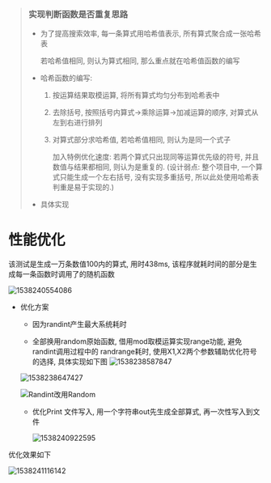 > ### 实现判断函数是否重复思路
> + 为了提高搜索效率, 每一条算式用哈希值表示, 所有算式聚合成一张哈希表
>
>   若哈希值相同, 则认为算式相同, 那么重点就在哈希值函数的编写
>
> + 哈希函数的编写: 
>
>   1. 按运算结果取模运算, 将所有算式均匀分布到哈希表中
>
>   2. 去除括号, 按照括号内算式->乘除运算->加减运算的顺序, 对算式从左到右进行排列
>
>   3. 对算式部分求哈希值, 若哈希值相同, 则认为是同一个式子
>
>      加入特例优化速度: 若两个算式只出现同等运算优先级的符号, 并且数值与结果都相同, 则认为是重复的. (设计弱点: 整个项目中, 一个算式只能生成一个左右括号, 没有实现多重括号, 所以此处使用哈希表判重是易于实现的.)
>
> + 具体实现
> 

# 性能优化



该测试是生成一万条数值100内的算式, 用时438ms, 该程序就耗时间的部分是生成每一条函数时调用了的随机函数

![1538240554086](C:\Users\Lenno\AppData\Local\Temp\1538240554086.png)

+ 优化方案

  + 因为randint产生最大系统耗时

  + 全部换用random原始函数,  借用mod取模运算实现range功能, 避免 randint调用过程中的 randrange耗时, 使用X1,X2两个参数辅助优化符号的选择, 具体实现如下图
  ![1538238587847](C:\Users\Lenno\AppData\Local\Temp\1538238587847.png)

  ![1538238647427](C:\Users\Lenno\AppData\Local\Temp\1538238647427.png)

  ![Randint改用Random](C:\Users\Lenno\AppData\Local\Temp\1538238956338.png)
  + 优化Print 文件写入, 用一个字符串out先生成全部算式, 再一次性写入到文件

    ![1538240922595](C:\Users\Lenno\AppData\Local\Temp\1538240922595.png)

优化效果如下

![1538241116142](C:\Users\Lenno\AppData\Local\Temp\1538241116142.png)



